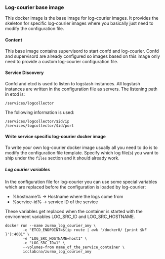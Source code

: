### Log-courier base image
This docker image is the base image for log-courier images. It provides the skeleton for specific log-courier images where you basically just need to modify the configuration file.

#### Content
This base image contains supervisord to start confd and log-courier. Confd and supervisord are already configured so images based on this image only need to provide a custom log-courier configuration file.

#### Service Discovery
Confd and etcd is used to listen to logstash instances. All logstash instances are written in the configuration file as servers.
The listening path in etcd is:
```
/services/logcollector
```

The following information is used:
```
/services/logcollector/$id/ip
/services/logcollector/$id/port
```

#### Write service specific log-courier docker image
To write your own log-courier docker image usually all you need to do is to modify the configuration file template.
Specify which log file(s) you want to ship under the `files` section and it should already work.

##### Log courier variables
In the configuration file for log-courier you can use some special variables which are replaced before the configuration is loaded by log-courier:
- %hostname% -> Hostname where the logs come from
- %service-id% -> service ID of the service

These variables get replaced when the container is started with the environment variables LOG_SRC_ID and LOG_SRC_HOSTNAME. 

```
docker run --name zurmo_log_courier_any \
        -e "ETCD_ENDPOINT=$(ip route | awk '/docker0/ {print $NF }'):4001" \
        -e "LOG_SRC_HOSTNAME=host1" \
        -e "LOG_SRC_ID=1" \
        --volumes-from name_of_the_service_container \
        icclabcna/zurmo_log_courier_any
```


